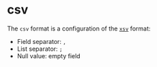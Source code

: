 # csv

The `csv` format is a configuration of the [`xsv`](xsv.md) format:

- Field separator: `,`
- List separator: `;`
- Null value: empty field
